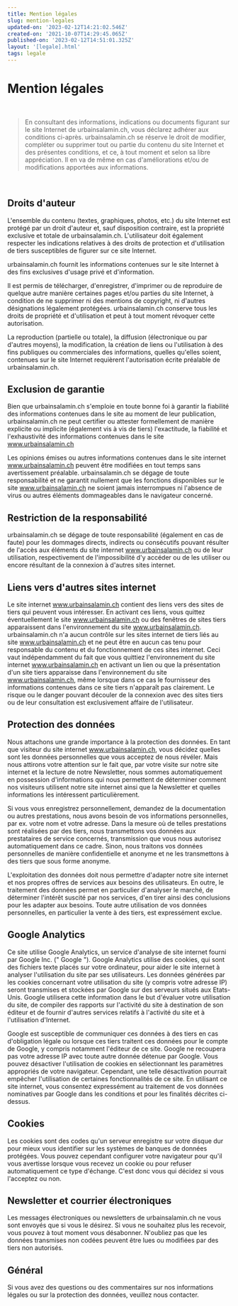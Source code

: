 ```yaml
---
title: Mention légales
slug: mention-legales
updated-on: '2023-02-12T14:21:02.546Z'
created-on: '2021-10-07T14:29:45.065Z'
published-on: '2023-02-12T14:51:01.325Z'
layout: '[legale].html'
tags: legale
---
```


Mention légales
===============

‍

> En consultant des informations, indications ou documents figurant sur le site Internet de urbainsalamin.ch, vous déclarez adhérer aux conditions ci-après. urbainsalamin.ch se réserve le droit de modifier, compléter ou supprimer tout ou partie du contenu du site Internet et des présentes conditions, et ce, à tout moment et selon sa libre appréciation. Il en va de même en cas d'améliorations et/ou de modifications apportées aux informations.

‍

Droits d'auteur
---------------

L'ensemble du contenu (textes, graphiques, photos, etc.) du site Internet est protégé par un droit d'auteur et, sauf disposition contraire, est la propriété exclusive et totale de urbainsalamin.ch. L'utilisateur doit également respecter les indications relatives à des droits de protection et d'utilisation de tiers susceptibles de figurer sur ce site Internet.

urbainsalamin.ch fournit les informations contenues sur le site Internet à des fins exclusives d'usage privé et d'information.

Il est permis de télécharger, d'enregistrer, d'imprimer ou de reproduire de quelque autre manière certaines pages et/ou parties du site Internet, à condition de ne supprimer ni des mentions de copyright, ni d'autres désignations légalement protégées. urbainsalamin.ch conserve tous les droits de propriété et d'utilisation et peut à tout moment révoquer cette autorisation.

La reproduction (partielle ou totale), la diffusion (électronique ou par d'autres moyens), la modification, la création de liens ou l'utilisation à des fins publiques ou commerciales des informations, quelles qu'elles soient, contenues sur le site Internet requièrent l'autorisation écrite préalable de urbainsalamin.ch.

Exclusion de garantie
---------------------

Bien que urbainsalamin.ch s'emploie en toute bonne foi à garantir la fiabilité des informations contenues dans le site au moment de leur publication, urbainsalamin.ch ne peut certifier ou attester formellement de manière explicite ou implicite (également vis à vis de tiers) l'exactitude, la fiabilité et l'exhaustivité des informations contenues dans le site www.urbainsalamin.ch

Les opinions émises ou autres informations contenues dans le site internet www.urbainsalamin.ch peuvent être modifiées en tout temps sans avertissement préalable. urbainsalamin.ch se dégage de toute responsabilité et ne garantit nullement que les fonctions disponibles sur le site www.urbainsalamin.ch ne soient jamais interrompues ni l'absence de virus ou autres éléments dommageables dans le navigateur concerné.

Restriction de la responsabilité
--------------------------------

urbainsalamin.ch se dégage de toute responsabilité (également en cas de faute) pour les dommages directs, indirects ou consécutifs pouvant résulter de l'accès aux éléments du site internet www.urbainsalamin.ch ou de leur utilisation, respectivement de l'impossibilité d'y accéder ou de les utiliser ou encore résultant de la connexion à d'autres sites internet.

Liens vers d'autres sites internet
----------------------------------

Le site internet www.urbainsalamin.ch contient des liens vers des sites de tiers qui peuvent vous intéresser. En activant ces liens, vous quittez éventuellement le site www.urbainsalamin.ch ou des fenêtres de sites tiers apparaissent dans l'environnement du site www.urbainsalamin.ch. urbainsalamin.ch n'a aucun contrôle sur les sites internet de tiers liés au site www.urbainsalamin.ch et ne peut être en aucun cas tenu pour responsable du contenu et du fonctionnement de ces sites internet. Ceci vaut indépendamment du fait que vous quittiez l'environnement du site internet www.urbainsalamin.ch en activant un lien ou que la présentation d'un site tiers apparaisse dans l'environnement du site www.urbainsalamin.ch, même lorsque dans ce cas le fournisseur des informations contenues dans ce site tiers n'apparaît pas clairement. Le risque ou le danger pouvant découler de la connexion avec des sites tiers ou de leur consultation est exclusivement affaire de l'utilisateur.

Protection des données
----------------------

Nous attachons une grande importance à la protection des données. En tant que visiteur du site internet www.urbainsalamin.ch, vous décidez quelles sont les données personnelles que vous acceptez de nous révéler. Mais nous attirons votre attention sur le fait que, par votre visite sur notre site internet et la lecture de notre Newsletter, nous sommes automatiquement en possession d'informations qui nous permettent de déterminer comment nos visiteurs utilisent notre site internet ainsi que la Newsletter et quelles informations les intéressent particulièrement.

Si vous vous enregistrez personnellement, demandez de la documentation ou autres prestations, nous avons besoin de vos informations personnelles, par ex. votre nom et votre adresse. Dans la mesure où de telles prestations sont réalisées par des tiers, nous transmettons vos données aux prestataires de service concernés, transmission que vous nous autorisez automatiquement dans ce cadre. Sinon, nous traitons vos données personnelles de manière confidentielle et anonyme et ne les transmettons à des tiers que sous forme anonyme.

L'exploitation des données doit nous permettre d'adapter notre site internet et nos propres offres de services aux besoins des utilisateurs. En outre, le traitement des données permet en particulier d'analyser le marché, de déterminer l'intérêt suscité par nos services, d'en tirer ainsi des conclusions pour les adapter aux besoins. Toute autre utilisation de vos données personnelles, en particulier la vente à des tiers, est expressément exclue.

Google Analytics
----------------

Ce site utilise Google Analytics, un service d'analyse de site internet fourni par Google Inc. (" Google "). Google Analytics utilise des cookies, qui sont des fichiers texte placés sur votre ordinateur, pour aider le site internet à analyser l'utilisation du site par ses utilisateurs. Les données générées par les cookies concernant votre utilisation du site (y compris votre adresse IP) seront transmises et stockées par Google sur des serveurs situés aux Etats-Unis. Google utilisera cette information dans le but d'évaluer votre utilisation du site, de compiler des rapports sur l'activité du site à destination de son éditeur et de fournir d'autres services relatifs à l'activité du site et à l'utilisation d'Internet.

Google est susceptible de communiquer ces données à des tiers en cas d'obligation légale ou lorsque ces tiers traitent ces données pour le compte de Google, y compris notamment l'éditeur de ce site. Google ne recoupera pas votre adresse IP avec toute autre donnée détenue par Google. Vous pouvez désactiver l'utilisation de cookies en sélectionnant les paramètres appropriés de votre navigateur. Cependant, une telle désactivation pourrait empêcher l'utilisation de certaines fonctionnalités de ce site. En utilisant ce site internet, vous consentez expressément au traitement de vos données nominatives par Google dans les conditions et pour les finalités décrites ci-dessus.

Cookies
-------

Les cookies sont des codes qu'un serveur enregistre sur votre disque dur pour mieux vous identifier sur les systèmes de banques de données protégées. Vous pouvez cependant configurer votre navigateur pour qu'il vous avertisse lorsque vous recevez un cookie ou pour refuser automatiquement ce type d'échange. C'est donc vous qui décidez si vous l'acceptez ou non.

Newsletter et courrier électroniques
------------------------------------

Les messages électroniques ou newsletters de urbainsalamin.ch ne vous sont envoyés que si vous le désirez. Si vous ne souhaitez plus les recevoir, vous pouvez à tout moment vous désabonner. N'oubliez pas que les données transmises non codées peuvent être lues ou modifiées par des tiers non autorisés.

Général
-------

Si vous avez des questions ou des commentaires sur nos informations légales ou sur la protection des données, veuillez nous contacter.
